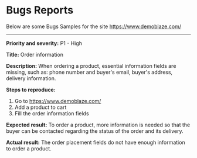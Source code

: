 # Bugs Reports
Below are some Bugs Samples for the site https://www.demoblaze.com/

--------------------------------------

**Priority and severity:**
P1 - High

**Title:**
Order information

**Description:**
When ordering a product, essential information fields are missing, such as: phone number and buyer's email, buyer's address, delivery information.

**Steps to reproduce:**
1. Go to https://www.demoblaze.com/
2. Add a product to cart
3. Fill the order information fields

**Expected result:**
To order a product, more information is needed so that the buyer can be contacted regarding the status of the order and its delivery.

**Actual result:**
The order placement fields do not have enough information to order a product.

